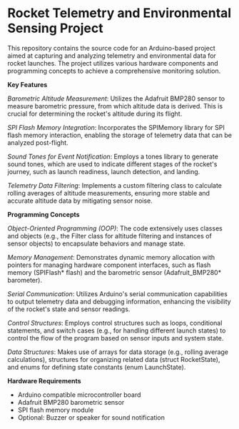 
# Rocket Telemetry and Environmental Sensing Project


This repository contains the source code for an Arduino-based project aimed at capturing and analyzing telemetry and environmental data for rocket launches. The project utilizes various hardware components and programming concepts to achieve a comprehensive monitoring solution.


**Key Features**


*Barometric Altitude Measurement*: Utilizes the Adafruit BMP280 sensor to measure barometric pressure, from which altitude data is derived. This is crucial for determining the rocket's altitude during its flight.

*SPI Flash Memory Integration*: Incorporates the SPIMemory library for SPI flash memory interaction, enabling the storage of telemetry data that can be analyzed post-flight.

*Sound Tones for Event Notification*: Employs a tones library to generate sound tones, which are used to indicate different stages of the rocket's journey, such as launch readiness, launch detection, and landing.

*Telemetry Data Filtering*: Implements a custom filtering class to calculate rolling averages of altitude measurements, ensuring more stable and accurate altitude data by mitigating sensor noise.


**Programming Concepts**


*Object-Oriented Programming (OOP)*: The code extensively uses classes and objects (e.g., the Filter class for altitude filtering and instances of sensor objects) to encapsulate behaviors and manage state.

*Memory Management*: Demonstrates dynamic memory allocation with pointers for managing hardware component interfaces, such as flash memory (SPIFlash* flash) and the barometric sensor (Adafruit_BMP280* barometer).

*Serial Communication*: Utilizes Arduino's serial communication capabilities to output telemetry data and debugging information, enhancing the visibility of the rocket's state and sensor readings.

*Control Structures*: Employs control structures such as loops, conditional statements, and switch cases (e.g., for handling different launch states) to control the flow of the program based on sensor inputs and system state.

*Data Structures*: Makes use of arrays for data storage (e.g., rolling average calculations), structures for organizing related data (struct RocketState), and enums for defining state constants (enum LaunchState).


**Hardware Requirements**


- Arduino compatible microcontroller board
- Adafruit BMP280 barometric sensor
- SPI flash memory module
- Optional: Buzzer or speaker for sound notification
